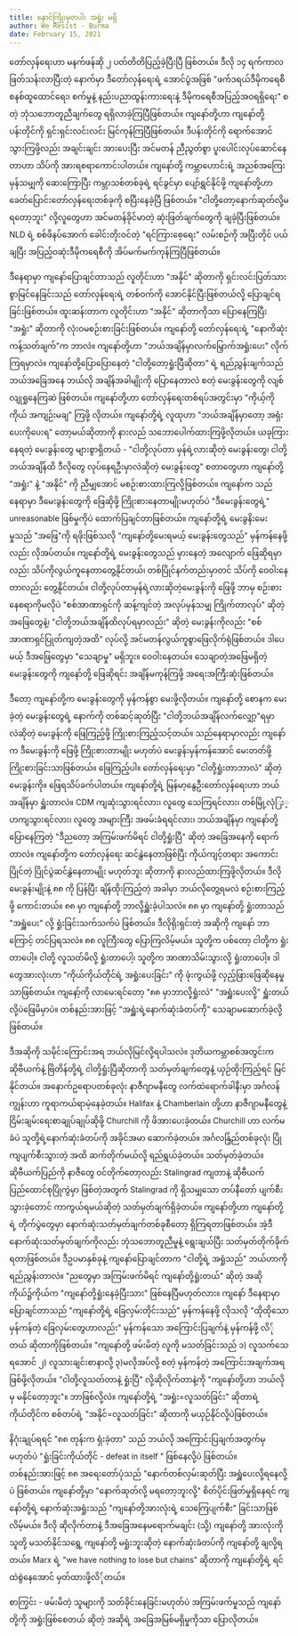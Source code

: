 ```yaml
---
title: နှောင်ကြိုးမှတပါး အရှုံး မရှိ
author: We Resist - Burma
date: February 15, 2021
---
```


တော်လှန်ရေးဟာ မနက်ဖန်ဆို ၂ ပတ်တိတိပြည့်ခဲ့ပြီးပြီ ဖြစ်တယ်။ ဒီလို ၁၄ ရက်ကာလဖြတ်သန်းလာပြီးတဲ့ နောက်မှာ ဒီတော်လှန်ရေးရဲ့ အောင်ပွံအဖြစ် "ဖက်ဒရယ်ဒီမိုကရေစီစနစ်ထူထောင်ရေး၊ စက်မှုနဲ့ နည်းပညာထွန်းကားရေးနဲ့ ဒီမိုကရေစီအပြည့်အဝရရှိရေး" စတဲ့ ဘုံသဘောတူညီချက်တွေ ရရှိလာခဲ့ကြပြီဖြစ်တယ်။ ကျနော်တို့ဟာ ကျနော်တို့ ပန်းတိုင်ကို ရှင်းရှင်းလင်းလင်း မြင်ကုန်ကြပြီဖြစ်တယ်။ ဒီပန်းတိုင်ကို ရောက်အောင် သွားကြဖို့လည်း အချင်းချင်း အားပေးပြီး အင်မတန် ညီညွတ်စွာ ပူးပေါင်းလုပ်ဆောင်နေတာဟာ သိပ်ကို အားရစရာကောင်းပါတယ်။ ကျနော်တို့ ကမ္ဘာဟောင်းရဲ့ အညစ်အကြေးမှန်သမျှကို ဆေးကြောပြီး ကမ္ဘာသစ်တစ်ခုရဲ့ ရင်ခွင်မှာ ပျော်ရွှင်နိုင်ဖို့ ကျနော်တို့ဟာ ခေတ်ပြောင်းတော်လှန်ရေးတစ်ခုကို စပြီးနေခဲ့ပြီ ဖြစ်တယ်။ "ငါတို့တော့နောက်ဆုတ်လို့မရတော့ဘူး" လို့လူတွေဟာ အင်မတန်ခိုင်မာတဲ့ ဆုံးဖြတ်ချက်တွေကို ချခဲ့ပြီးဖြစ်တယ်။ NLD ရဲ့ စစ်ဖိနပ်အောက် ခေါင်းတိုးဝင်တဲ့ "ရင်ကြားစေ့ရေး" လမ်းစဉ်ကို အပြီးတိုင် ပယ်ချပြီး အပြည့်ဝဆုံးဒီမိုကရေစီကို အိပ်မက်မက်ကုန်ကြပြီဖြစ်တယ်။

ဒီနေရာမှာ ကျနော်ပြောချင်တာသည် လူတိုင်းဟာ "အနိုင်" ဆိုတာကို ရှင်းလင်းပြတ်သားစွာမြင်နေခြင်းသည် တော်လှန်ရေးရဲ့ တစ်ဝက်ကို အောင်နိုင်ပြီးဖြစ်တယ်လို့ ပြောချင်ရခြင်းဖြစ်တယ်။ ထူးဆန်းတာက လူတိုင်းဟာ "အနိုင်" ဆိုတာကိုသာ ပြောနေကြပြီး "အရှုံး" ဆိုတာကို လုံးဝမစဉ်းစားခြင်းဖြစ်တယ်။ ကျနော်တို့ တော်လှန်ရေးရဲ့ "နောကိဆုံးကန့်သတ်ချက်"က ဘာလဲ။ ကျနော်တို့ဟာ "ဘယ်အချိန်မှာလက်မြှောက်အရှုံးပေး" လိုက်ကြရမှာလဲ။ ကျနော်တို့ပြောပြောနေတဲ့ "ငါတို့တော့ရှုံးပြီဆိုတာ" ရဲ့ ရည်ညွှန်းချက်သည် ဘယ်အခြေအနေ ဘယ်လို အချိန်အခါမျိုးကို ပြောနေတာလဲ စတဲ့ မေးခွန်းတွေကို လျစ်လျုရှုနေကြဆဲ ဖြစ်တယ်။ ကျနော်တို့ဟာ တော်လှန်ရေးတစ်ရပ်အတွင်းမှာ "ကိုယ့်ကိုကိုယ် အကျဉ်းမချ" ကြဖို့ လိုတယ်။ ကျနော်တို့ရဲ့ လူထုဟာ "ဘယ်အချိန်မှာတော့ အရှံးပေးကိုပေးရ" တော့မယ်ဆိုတာကို နားလည် သဘောပေါက်ထားကြဖို့လိုတယ်။ ယခုကြားနေရတဲ့ မေးခွန်းတွေ များစွာရှိတယ် - "ငါတို့လုပ်တာ မှန်ရဲ့လားဆိုတဲ့ မေးခွန်းတွေ၊ ငါတို့ ဘယ်အချိန်ထိ ဒီလိုတွေ လုပ်နေရဦးမှာလဲဆိုတဲ့ မေးခွန်းတွေ" စတာတွေဟာ ကျနော်တို့ "အရှုံး" နဲ့ "အနိုင်" ကို ညီမျှအောင် မစဉ်းစားထားကြလို့ဖြစ်တယ်။ ကျနော်က သည်နေရာမှာ ဒီမေးခွန်းတွေကို ဖြေဆိုဖို့ ကြိုးစားနေတာမျိုးမဟုတ်ပဲ "ဒီမေးခွန်းတွေရဲ့" unreasonable ဖြစ်မှုကိုပဲ ထောက်ပြချင်တာဖြစ်တယ်။ ကျနော်တို့ရဲ့ မေးခွနိးမေးမှုသည် "အဖြေ"ကို ရဖိုးဖြစ်သလို "ကျနော်တို့မေးရမယ့် မေးခွန်းတွေသည်" မှန်ကန်နေဖို့လည်း လိုအပ်တယ်။ ကျနော်တို့ရဲ့ မေးခွန်းတွေသည် မှားနေတဲ့ အလျောက် ဖြေဆိုရမှာလည်း သိပ်ကိုလွယ်ကူနေတာတွေ့နိုင်တယ်၊ တစ်ပြိုင်နက်တည်းမှာတင် သိပ်ကို ဝေဝါးနေတာလည်း တွေ့နိုင်တယ်။ ငါတို့လုပ်တာမှန်ရဲ့လားဆိုတဲ့မေးခွန်းကို ဖြေဖို့ ဘာမှ စဉ်းစားနေစရာကိုမလိုပဲ "စစ်အာဏာရှင်ကို ဆန့်ကျင်တဲ့ အလုပ်မှန်သမျှ ကြိုက်တာလုပ်" ဆိုတဲ့ အဖြေတွေနဲ့၊ "ငါတို့ဘယ်အချိန်ထိလုပ်ရမှာလည်း" ဆိုတဲ့ မေးခွန်းကိုလည်း "စစ်အာဏာရှင်ပြုတ်ကျတဲ့အထိ" လုပ်လို့ အင်မတန်လွယ်ကူစွာဖြေလိုက်ရုံဖြစ်တယ်။ ဒါပေမယ့် ဒီအဖြေတွေမှာ "သေချာမှု" မရှိဘူး။ ဝေဝါးနေတယ်။ သေချာတဲ့အဖြေမရှိတဲ့ မေးခွန်းတွေကို ကျနော်တို့ ဖြေဆိုရင်း အချိန်မကုန်ကြဖို့ အရေးအကြီးဆုံးဖြစ်တယ်။

ဒီတော့ ကျနော်တို့က မေးခွန်းတွေကို မှန်ကန်စွာ မေးဖို့လိုတယ်။ ကျနော်တို့ စောနက မေးခဲ့တဲ့ မေးခွန်းတွေရဲ့ နောက်ကို တစ်ဆင့်ဆုတ်ပြီး "ငါတို့ဘယ်အချိန်လက်လျှော့"ရမှာလဲဆိုတဲ့ မေးခွန်းကို ဖြေကြည့်ဖို့ ကြိုးစားကြည့်သင့်တယ်။ သည်နေရာမှာလည်း ကျနော်က ဒီမေးခွန်းကို ဖြေဖို့ ကြိုးစားတာမျိုး မဟုတ်ပဲ မေးခွန်းမှန်ကန်အောင် မေးတတ်ဖို့ ကြိုးစားခြင်းသာဖြစ်တယ်။ ဖြေကြည့်ပါ။ တော်လှန်ရေးမှာ "ငါတို့ရှုံးတာဘာလဲ" ဆိုတဲ့ မေးခွန်းကို။ ဖြေရသိပ်ခက်ပါတယ်။ ကျနော်တို့ရဲ့ မြန်မာ့နွေဦးတော်လှန်ရေးဟာ ဘယ်အချိန်မှာ ရှူံးတာလဲ။ CDM ကျဆုံးသွားရင်လား၊ လူတွေ သေကြရင်လား၊ တစ်မြို့လုံြး့ပာကျသွားရင်လား၊ လူတွေ အများကြီး အဖမ်းခံရရင်လား၊ ဘယ်အချိန်မှာ ကျနော်တို့ပြောနေကြတဲ့ "ဒီညတော့ အကြမ်းဖက်မိရင် ငါတို့ရှုံးပြီ" ဆိုတဲ့ အခြေအနေကို ရောက်တာလဲ။ ကျနော်တို့က တော်လှန်ရေး ဆင်နွှဲနေတာဖြစ်ပြီး ကိုယ်ကျင့်တရား အကောင်းပြိုင်တဲ့ ပြိုင်ပွဲဆင်နွှဲနေတာမျိုး မဟုတ်ဘူး ဆိုတာကို နားလည်ထားကြဖို့လိုတယ်။ ဒီလို မေးခွန်းမျိုးနဲ့ ၈၈ ကို ပြန်ပြီး ချိန်ထိုးကြည့်တဲ့ အခါမှာ ဘယ်လိုတွေ့ရမလဲ စဉ်းစားကြည့်ဖို့ ကောင်းတယ်။ ၈၈ မှာ ကျနော်တို့ ဘာလို့ရှူံးခဲ့ပါသလဲ။ ၈၈ မှာ ကျနော်တို့ ရှုံးတာသည် "အရှူံပေး" လို့ ရှုံးခြင်းသက်သက်ပဲ ဖြစ်တယ်။ ဒီလိုရိုးရှင်းတဲ့ အဆိုကို ကျနော် ဘာကြောင့် တင်ပြရသလဲ။ ၈၈ လူကြီးတွေ ပြောကြလိမ့်မယ်။ သူတို့က ပစ်တော့ ငါတို့က ရှုံးတာပေါ့။ ငါတို့ လူသတ်မိလို့ ရှုံးတာပေါ့၊ သူတို့က အာဏာသိမ်းသွားလို့ ရှုံးတာပေါ့။ ဒါတွေအားလုံးဟာ "ကိုယ်ကိုယ်တိုင်ရဲ့ အရှုံးပေးခြင်း" ကို ဖုံးကွယ်ဖို့ လှည့်ဖြားဖြေဆိုနေမှုသာဖြစ်တယ်။ ကျနော့်ကို လာမေးရင်တော့ "၈၈ မှာဘာလို့ရှုံးလဲ" "အရှူံးပေးလို့" ရှူံးတယ် လို့ပဲဖြေမိမှာပဲ။ တစ်နည်းအားဖြင့် "အရှူံးရဲ့နောက်ဆုံးခံတပ်ကို" သေချာမဆောက်ခဲ့လို့ဖြစ်တယ်။

ဒီအဆိုကို သမိုင်းကြောင်းအရ ဘယ်လိုမြင်လို့ရပါသလဲ။ ဒုတိယကမ္ဘာစစ်အတွင်းက ဆိုဗီယက်နဲ့ ဗြိတိန်တို့ရဲ့ ငါတို့ရှုံးပြီဆိုတာကို သတ်မှတ်ချက်တွေနဲ့ ယှဉ်ထိုးကြည့်ရင် မြင်နိုင်တယ်။ အနောက်ဥရောပတစ်ခုလုံး နာဇီဂျာမနီတွေ လက်ထဲရောက်ခါနီးမှာ အင်္ဂလန်ကျွန်းဟာ ကူရာကယ်ရာမဲ့နေခဲ့တယ်။ Halifax နဲ့ Chamberlain တို့ဟာ နာဇီဂျာမနီတွေနဲ့ ငြိမ်းချမ်းရေးစာချုပ်ချုပ်ဆိုဖို့ Churchill ကို ဖိအားပေးခဲ့တယ်။ Churchill ဟာ လက်မခံပဲ သူတို့ရဲ့နောက်ဆုံးခံတပ်ကို အခိုင်အမာ ဆောက်ခဲ့တယ်။ အင်္ဂလန်ြ့ည်တစ်ခုလုံး ပြိုကျပျက်စီးသွားတဲ့ အထိ ဆက်တိုက်မယ်လို့ ရည်ရွယ်ခဲ့တယ်။ သတ်မှတ်ခဲ့တယ်။ ဆိုဗီယက်ပြည်ကို နာဇီတွေ ဝင်တိုက်တော့လည်း Stalingrad ကျတာနဲ့ ဆိုဗီယက်ပြည်ထောင်စုပြိုကွဲမှာ ဖြစ်တဲ့အတွက် Stalingrad ကို ရှိသမျှသော တပ်နီတော် ပျက်စီးသွားခဲ့တောင် ကာကွယ်ရမယ်ဆိုတဲ့ သတ်မှတ်ချက်ရှိခဲ့တယ်။ ကျနော်တို့ဟာ ကျနော်တို့ရဲ့ တိုက်ပွဲတွေမှာ နောက်ဆုံးသတ်မှတ်ချက်တစ်ခုစီတော့ ရှိကြရတာဖြစ်တယ်။ အဲ့ဒီနောက်ဆုံးသတ်မှတ်ချက်ကိုလည်း ဘုံသဘောတူညီမှုနဲ့ ရွေးချယ်ပြီး သတ်မှတ်တိုက်ခိုက်ရတာဖြစ်တယ်။ ဒီဥပမာနှစ်ခုနဲ့ ကျနော်ပြောချင်တာက "ငါတို့ရဲ့ အရှုံသည်" ဘယ်ဟာကိုရည်ညွှန်းတာလဲ။ "ညတွေမှာ အကြမ်းဖက်မိရင် ကျနော်တို့ရှုံးတယ်" ဆိုတဲ့ အဆိုကိုယ်၌ကိုယ်က "ကျနော်တို့ရှုံးနေခဲ့ပြီးသား" ဖြစ်နေပြီမဟုတ်လား။ ကျနော် ဒီနေရာမှာ ပြောချင်တာသည် "ကျနော်တို့ရဲ့ ခြေလှမ်းတိုင်းသည်" မှန်ကန်နေဖို့ လိုသလို "ထိုထိုသော မှန်ကန်တဲ့ ခြေလှမ်းတွေဟာလည်း" မှန်ကန်သော အကြောင်းပြချက်နဲ့ မှန်ကန်ဖို့ လိ်ုတယ် ဆိုတာကိုဖြစ်တယ်။ "ကျနော်တို့ ဖမ်းမိတဲ့ လူကို မသတ်ခြင်းသည် ၁) လူသက်သေရအောင် ၂) လူသားချင်းစာနာလို့ ၃)မလိုအပ်လို့ စတဲ့ မှန်ကန်တဲ့ အကြောင်းအချက်အရ ဖြစ်ဖို့လိုတယ်။ "ငါတို့လူသတ်တာနဲ့ ရှုံးပြီ" လို့ဆိုလိုက်တာနဲ့ကို "ကျနော်တို့ဟာ ဘယ်လိုမှ မနိုင်တော့ဘူး"။ ဘာဖြစ်လို့လဲ။ ကျနော်တို့ရဲ့ "အရှုံး=လူသတ်ခြင်း" ဆိုတာရဲ့ ကိုယ်တိုင်က စစ်တပ်ရဲ့ "အနိုင်=လူသတ်ခြင်း" ဆိုတာကို မယှဉ်နိုင်လို့ပဲဖြစ်တယ်။

နိဂုံးချုပ်ရရင် "၈၈ တုန်းက ရှံးခဲ့တာ" သည် ဘယ်လို အကြောင်းပြချက်အတွက်မှ မဟုတ်ပဲ "ရှုံးခြင်းကိုယ်တိုင် - defeat in itself " ဖြစ်နေလို့ပဲ ဖြစ်တယ်။ တစ်နည်းအားဖြင့် ၈၈ အရေးတော်ပုံသည် "နောက်တစ်လှမ်းဆုတ်ပြီး အရှူံပေးလို့ရနေလို့ပဲ ဖြစ်တယ်။ ကျနော်တို့မှာ "နောက်ဆုတ်လို့ မရတော့ဘူးလို့" စိတ်ပိုင်းဖြတ်မှုရှိနေရင် ကျနော်တို့ရဲ့ နောက်ဆုံးအရှုံးသည် "ကျနော်တို့အားလုံးရဲ့ သေကြေပျက်စီး" ခြင်းသာဖြစ်လိမ့်မယ်။ ဒီလို ဆိုလိုက်တာနဲ့ ဒီအခြေအနေမရောက်မချင်း (သို့) ကျနော်တို့ အားလုံးကို သူတို့ မသတ်နိုင်သရွေ့ ကျနော်တို့ မရှုံးဘူးဆိုတဲ့ နောက်ဆုံးခံတပ်ကို ကျနော်တို့ ချလို့ရတယ်။ Marx ရဲ့ "we have nothing to lose but chains" ဆိုတာကို ကျနော်တို့ရဲ့ ရင်ထဲစွဲနေအောင် မှတ်ထားဖို့လိ်ုတယ်။

စာကြွင်း - ဖမ်းမိတဲ့ သူများကို သတ်ခိုင်းနေခြင်းမဟုတ်ပဲ အကြမ်းဖက်မှုသည် ကျနော်တို့ကို အရှုံးဖြစ်စေတယ် ဆိုတဲ့ အဆိုရဲ့ အခြေအမြစ်မရှိမှုကိုသာ ပြောလိုတယ်။
